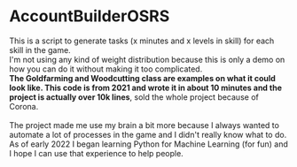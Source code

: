 # AccountBuilderOSRS
This is a script to generate tasks (x minutes and x levels in skill) for each skill in the game.<br>
I'm not using any kind of weight distribution because this is only a demo on how you can do it without making it too complicated.<br>
<b>The Goldfarming and Woodcutting class are examples on what it could look like.
This code is from 2021 and wrote it in about 10 minutes and the project is actually over 10k lines</b>, sold the whole project because of Corona.<br><br>
The project made me use my brain a bit more because I always wanted to automate a lot of processes in the game and I didn't really know what to do. 
As of early 2022 I began learning Python for Machine Learning (for fun) and I hope I can use that experience to help people.
